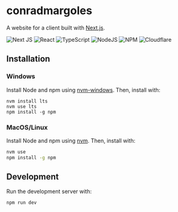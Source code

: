 # conradmargoles

A website for a client built with [Next.js](https://nextjs.org/).

![Next JS](https://img.shields.io/badge/Next-black?style=for-the-badge&logo=next.js&logoColor=white)
![React](https://img.shields.io/badge/react-%2320232a.svg?style=for-the-badge&logo=react&logoColor=%2361DAFB)
![TypeScript](https://img.shields.io/badge/typescript-%23007ACC.svg?style=for-the-badge&logo=typescript&logoColor=white)
![NodeJS](https://img.shields.io/badge/node.js-6DA55F?style=for-the-badge&logo=node.js&logoColor=white)
![NPM](https://img.shields.io/badge/NPM-%23CB3837.svg?style=for-the-badge&logo=npm&logoColor=white)
![Cloudflare](https://img.shields.io/badge/Cloudflare-F38020?style=for-the-badge&logo=Cloudflare&logoColor=white)


## Installation

### Windows

Install Node and npm using [nvm-windows](https://github.com/coreybutler/nvm-windows). Then, install with:

```pwsh
nvm install lts
nvm use lts
npm install -g npm
```

### MacOS/Linux

Install Node and npm using [nvm](https://github.com/nvm-sh/nvm). Then, install with:

```bash
nvm use
npm install -g npm
```

## Development

Run the development server with:

```bash
npm run dev
```

